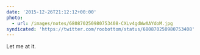 ```yaml
---
date: '2015-12-26T21:12:12+00:00'
photo:
  - url: /images/notes/680870250980753408-CXLv4gdWwAAYdoM.jpg
syndicated: 'https://twitter.com/roobottom/status/680870250980753408'
---
```

Let me at it. 

